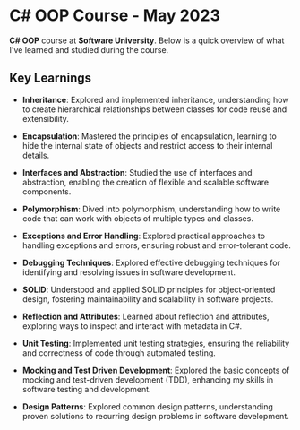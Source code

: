 # C# OOP Course - May 2023

**C# OOP** course at **Software University**. Below is a quick overview of what I've learned and studied during the course.

## Key Learnings

- **Inheritance**: Explored and implemented inheritance, understanding how to create hierarchical relationships between classes for code reuse and extensibility.
  
- **Encapsulation**: Mastered the principles of encapsulation, learning to hide the internal state of objects and restrict access to their internal details.

- **Interfaces and Abstraction**: Studied the use of interfaces and abstraction, enabling the creation of flexible and scalable software components.

- **Polymorphism**: Dived into polymorphism, understanding how to write code that can work with objects of multiple types and classes.

- **Exceptions and Error Handling**: Explored practical approaches to handling exceptions and errors, ensuring robust and error-tolerant code.

- **Debugging Techniques**: Explored effective debugging techniques for identifying and resolving issues in software development.

- **SOLID**: Understood and applied SOLID principles for object-oriented design, fostering maintainability and scalability in software projects.

- **Reflection and Attributes**: Learned about reflection and attributes, exploring ways to inspect and interact with metadata in C#.

- **Unit Testing**: Implemented unit testing strategies, ensuring the reliability and correctness of code through automated testing.
 
- **Mocking and Test Driven Development**: Explored the basic concepts of mocking and test-driven development (TDD), enhancing my skills in software testing and development.

- **Design Patterns**: Explored common design patterns, understanding proven solutions to recurring design problems in software development.
